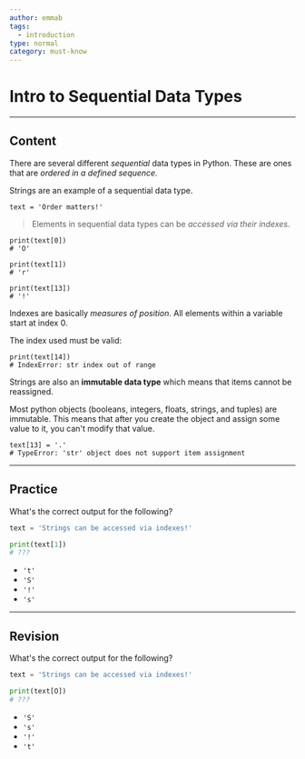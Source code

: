 ```yaml
---
author: emmab
tags:
  - introduction
type: normal
category: must-know
---
```


# Intro to Sequential Data Types


---

## Content

There are several different *sequential* data types in Python. These are ones that are *ordered in a defined sequence.*

Strings are an example of a sequential data type.

```plain-text
text = 'Order matters!'
```

> Elements in sequential data types can be *accessed via their indexes*.

```plain-text
print(text[0])
# 'O'

print(text[1])
# 'r'

print(text[13])
# '!'
```

Indexes are basically *measures of position*. All elements within a variable start at index 0.

The index used must be valid:

```plain-text
print(text[14])
# IndexError: str index out of range
```

Strings are also an **immutable data type** which means that items cannot be reassigned.

Most python objects (booleans, integers, floats, strings, and tuples) are immutable. This means that after you create the object and assign some value to it, you can't modify that value.

```plain-text
text[13] = '.'
# TypeError: 'str' object does not support item assignment
```


---

## Practice

What's the correct output for the following?

```python
text = 'Strings can be accessed via indexes!'

print(text[1])
# ???
```

- `'t'`
- `'S'`
- `'!'`
- `'s'`


---

## Revision

What's the correct output for the following?

```python
text = 'Strings can be accessed via indexes!'

print(text[O])
# ???
```

- `'S'`
- `'s'`
- `'!'`
- `'t'`
